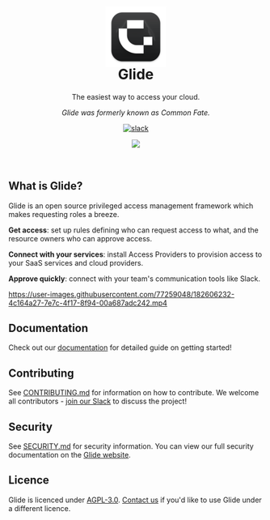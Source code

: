 <p align="center"><img src="./docs/img/logo.svg" height="120" /></p>


<h1 align="center" style="margin-top:-20px;">Glide</h1>
<p align="center">The easiest way to access your cloud.</p>
<p align="center" ><em>Glide was formerly known as Common Fate.</em></p>

<p align="center">
<a align="center"  href="https://join.slack.com/t/commonfatecommunity/shared_invite/zt-q4m96ypu-_gYlRWD3k5rIsaSsqP7QMg"><img src="https://img.shields.io/badge/slack-commonfate-1F72FE.svg?logo=slack" alt="slack" /></a>
</p>

<p align="center">
    <a href="https://docs.commonfate.io/granted-approvals/introduction" alt="visit the Glide documentation website">
        <img src="./docs/img/approvals-1.png">
    </a>
</p>

<br/>

## What is Glide?

Glide is an open source privileged access management framework which makes requesting roles a breeze.

**Get access**: set up rules defining who can request access to what, and the resource owners who can approve access.

**Connect with your services**: install Access Providers to provision access to your SaaS services and cloud providers.

**Approve quickly**: connect with your team's communication tools like Slack.

<p align="center">

https://user-images.githubusercontent.com/77259048/182606232-4c164a27-7e7c-4f17-8f94-00a687adc242.mp4

</p>

## Documentation

Check out our [documentation](https://docs.commonfate.io/granted-approvals/introduction) for detailed guide on getting started!

## Contributing

See [CONTRIBUTING.md](./CONTRIBUTING.md) for information on how to contribute. We welcome all contributors - [join our Slack](https://join.slack.com/t/commonfatecommunity/shared_invite/zt-q4m96ypu-_gYlRWD3k5rIsaSsqP7QMg) to discuss the project!

## Security

See [SECURITY.md](./SECURITY.md) for security information. You can view our full security documentation on the [Glide website](https://docs.commonfate.io/granted-approvals/security-architecture).

## Licence

Glide is licenced under [AGPL-3.0](./LICENCE). [Contact us](mailto:hello@commonfate.io) if you'd like to use Glide under a different licence.
